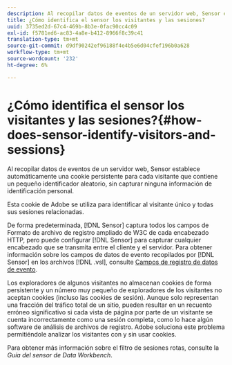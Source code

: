 ```yaml
---
description: Al recopilar datos de eventos de un servidor web, Sensor establece automáticamente una cookie persistente para cada visitante que contiene un pequeño identificador aleatorio, sin capturar ninguna información de identificación personal.
title: ¿Cómo identifica el sensor los visitantes y las sesiones?
uuid: 3735ed2d-67c4-469b-8b3e-0fac90cc4c09
exl-id: f5781ed6-ac83-4a8e-b412-8966f8c39c41
translation-type: tm+mt
source-git-commit: d9df90242ef96188f4e4b5e6d04cfef196b0a628
workflow-type: tm+mt
source-wordcount: '232'
ht-degree: 6%

---
```


# ¿Cómo identifica el sensor los visitantes y las sesiones?{#how-does-sensor-identify-visitors-and-sessions}

Al recopilar datos de eventos de un servidor web, Sensor establece automáticamente una cookie persistente para cada visitante que contiene un pequeño identificador aleatorio, sin capturar ninguna información de identificación personal.

Esta cookie de Adobe se utiliza para identificar al visitante único y todas sus sesiones relacionadas.

De forma predeterminada, [!DNL Sensor] captura todos los campos de Formato de archivo de registro ampliado de W3C de cada encabezado HTTP, pero puede configurar [!DNL Sensor] para capturar cualquier encabezado que se transmita entre el cliente y el servidor. Para obtener información sobre los campos de datos de evento recopilados por [!DNL Sensor] en los archivos [!DNL .vsl], consulte [Campos de registro de datos de evento](../../home/c-snsr-ovrvw/c-evnt-data-rcd-flds/c-evnt-data-rcd-flds.md#concept-ed2a8797cb5b4995b55ffd50a9f12a44).

Los exploradores de algunos visitantes no almacenan cookies de forma persistente y un número muy pequeño de exploradores de los visitantes no aceptan cookies (incluso las cookies de sesión). Aunque solo representan una fracción del tráfico total de un sitio, pueden resultar en un recuento erróneo significativo si cada vista de página por parte de un visitante se cuenta incorrectamente como una sesión completa, como lo hace algún software de análisis de archivos de registro. Adobe soluciona este problema permitiéndole analizar los visitantes con y sin usar cookies.

Para obtener más información sobre el filtro de sesiones rotas, consulte la *Guía del sensor de Data Workbench*.
